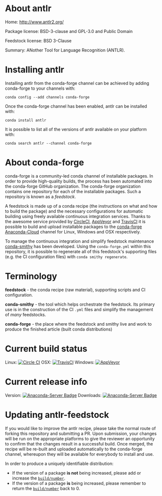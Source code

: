 About antlr
===========

Home: http://www.antlr2.org/

Package license: BSD-3-clause and GPL-3.0 and Public Domain

Feedstock license: BSD 3-Clause

Summary: ANother Tool for Language Recognition (ANTLR).



Installing antlr
================

Installing antlr from the conda-forge channel can be achieved by adding conda-forge to your channels with:

```
conda config --add channels conda-forge
```

Once the conda-forge channel has been enabled, antlr can be installed with:

```
conda install antlr
```

It is possible to list all of the versions of antlr available on your platform with:

```
conda search antlr --channel conda-forge
```


About conda-forge
=================

conda-forge is a community-led conda channel of installable packages.
In order to provide high-quality builds, the process has been automated into the
conda-forge GitHub organization. The conda-forge organization contains one repository
for each of the installable packages. Such a repository is known as a *feedstock*.

A feedstock is made up of a conda recipe (the instructions on what and how to build
the package) and the necessary configurations for automatic building using freely
available continuous integration services. Thanks to the awesome service provided by
[CircleCI](https://circleci.com/), [AppVeyor](http://www.appveyor.com/)
and [TravisCI](https://travis-ci.org/) it is possible to build and upload installable
packages to the [conda-forge](https://anaconda.org/conda-forge)
[Anaconda-Cloud](http://docs.anaconda.org/) channel for Linux, Windows and OSX respectively.

To manage the continuous integration and simplify feedstock maintenance
[conda-smithy](http://github.com/conda-forge/conda-smithy) has been developed.
Using the ``conda-forge.yml`` within this repository, it is possible to regenerate all of
this feedstock's supporting files (e.g. the CI configuration files) with ``conda smithy regenerate``.


Terminology
===========

**feedstock** - the conda recipe (raw material), supporting scripts and CI configuration.

**conda-smithy** - the tool which helps orchestrate the feedstock.
                   Its primary use is in the construction of the CI ``.yml`` files
                   and simplify the management of *many* feedstocks.

**conda-forge** - the place where the feedstock and smithy live and work to
                  produce the finished article (built conda distributions)

Current build status
====================

Linux: [![Circle CI](https://circleci.com/gh/conda-forge/antlr-feedstock.svg?style=svg)](https://circleci.com/gh/conda-forge/antlr-feedstock)
OSX: [![TravisCI](https://travis-ci.org/conda-forge/antlr-feedstock.svg?branch=master)](https://travis-ci.org/conda-forge/antlr-feedstock)
Windows: [![AppVeyor](https://ci.appveyor.com/api/projects/status/github/conda-forge/antlr-feedstock?svg=True)](https://ci.appveyor.com/project/conda-forge/antlr-feedstock/branch/master)

Current release info
====================
Version: [![Anaconda-Server Badge](https://anaconda.org/conda-forge/antlr/badges/version.svg)](https://anaconda.org/conda-forge/antlr)
Downloads: [![Anaconda-Server Badge](https://anaconda.org/conda-forge/antlr/badges/downloads.svg)](https://anaconda.org/conda-forge/antlr)


Updating antlr-feedstock
========================

If you would like to improve the antlr recipe, please take the normal
route of forking this repository and submitting a PR. Upon submission, your changes will
be run on the appropriate platforms to give the reviewer an opportunity to confirm that the
changes result in a successful build. Once merged, the recipe will be re-built and uploaded
automatically to the conda-forge channel, whereupon they will be available for everybody to
install and use.

In order to produce a uniquely identifiable distribution:
 * If the version of a package **is not** being increased, please add or increase
   the [``build/number``](http://conda.pydata.org/docs/building/meta-yaml.html#build-number-and-string).
 * If the version of a package **is** being increased, please remember to return
   the [``build/number``](http://conda.pydata.org/docs/building/meta-yaml.html#build-number-and-string)
   back to 0.
